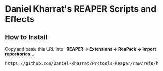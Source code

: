 # Daniel Kharrat's REAPER Scripts and Effects

## How to Install

Copy and paste this URL into :
**REAPER → Extensions → ReaPack → Import repositories…**

<pre>https://github.com/Daniel-Kharrat/Protools-Reaper/raw/refs/heads/master/index.xml</pre>

